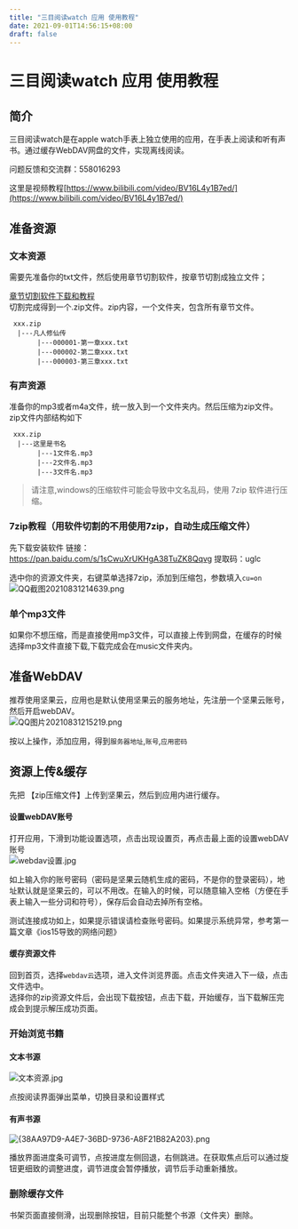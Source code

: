 ```yaml
---
title: "三目阅读watch 应用 使用教程"
date: 2021-09-01T14:56:15+08:00
draft: false
---
```



# 三目阅读watch 应用 使用教程

## 简介

三目阅读watch是在apple watch手表上独立使用的应用，在手表上阅读和听有声书。通过缓存WebDAV网盘的文件，实现离线阅读。  

问题反馈和交流群：558016293  

这里是视频教程[https://www.bilibili.com/video/BV16L4y1B7ed/](https://www.bilibili.com/video/BV16L4y1B7ed/)

## 准备资源

### 文本资源  
需要先准备你的txt文件，然后使用章节切割软件，按章节切割成独立文件；

[章节切割软件下载和教程](/post/txt%E6%96%87%E4%BB%B6%E7%AB%A0%E8%8A%82%E5%88%87%E5%89%B2%E8%BD%AF%E4%BB%B6%E6%95%99%E7%A8%8B/)  
切割完成得到一个.zip文件。zip内容，一个文件夹，包含所有章节文件。

```
 xxx.zip
  |---凡人修仙传
       |---000001-第一章xxx.txt
       |---000002-第二章xxx.txt
       |---000003-第三章xxx.txt
```

### 有声资源  
准备你的mp3或者m4a文件，统一放入到一个文件夹内。然后压缩为zip文件。zip文件内部结构如下
```
 xxx.zip
  |---这里是书名
       |---1文件名.mp3
       |---2文件名.mp3
       |---3文件名.mp3
```
> 请注意,windows的压缩软件可能会导致中文名乱码，使用 7zip 软件进行压缩。

### 7zip教程（用软件切割的不用使用7zip，自动生成压缩文件）    
先下载安装软件
链接：https://pan.baidu.com/s/1sCwuXrUKHgA38TuZK8Qqvg 
提取码：uglc  

选中你的资源文件夹，右键菜单选择7zip，添加到压缩包，参数填入`cu=on`
![QQ截图20210831214639.png](http://inews.gtimg.com/newsapp_ls/0/13940602260/0)

### 单个mp3文件

如果你不想压缩，而是直接使用mp3文件，可以直接上传到网盘，在缓存的时候选择mp3文件直接下载,下载完成会在music文件夹内。

## 准备WebDAV  
推荐使用坚果云，应用也是默认使用坚果云的服务地址，先注册一个坚果云账号，然后开启webDAV。  
![QQ图片20210831215219.png](http://inews.gtimg.com/newsapp_ls/0/13940602569/0)  

按以上操作，添加应用，得到`服务器地址`,`账号`,`应用密码`  
## 资源上传&缓存  
先把 【zip压缩文件】上传到坚果云，然后到应用内进行缓存。  
#### 设置webDAV账号  
打开应用，下滑到功能设置选项，点击出现设置页，再点击最上面的设置webDAV账号  
![webdav设置.jpg](http://inews.gtimg.com/newsapp_ls/0/13940602810/0)


如上输入你的账号密码（密码是坚果云随机生成的密码，不是你的登录密码），地址默认就是坚果云的，可以不用改。在输入的时候，可以随意输入空格（方便在手表上输入一些分词和符号），保存后会自动去掉所有空格。  

测试连接成功如上，如果提示错误请检查账号密码。如果提示系统异常，参考第一篇文章《ios15导致的网络问题》 

#### 缓存资源文件  

回到首页，选择`webdav云`选项，进入文件浏览界面。点击文件夹进入下一级，点击文件选中。  
选择你的zip资源文件后，会出现下载按钮，点击下载，开始缓存，当下载解压完成会到提示解压成功页面。

### 开始浏览书籍  

#### 文本书源   
![文本资源.jpg](http://inews.gtimg.com/newsapp_ls/0/13940603060/0)   

点按阅读界面弹出菜单，切换目录和设置样式


#### 有声书源  
![{38AA97D9-A4E7-36BD-9736-A8F21B82A203}.png](http://inews.gtimg.com/newsapp_ls/0/13940603398/0)

播放界面进度条可调节，点按进度左侧回退，右侧跳进。在获取焦点后可以通过旋钮更细致的调整进度，调节进度会暂停播放，调节后手动重新播放。

### 删除缓存文件  
书架页面直接侧滑，出现删除按钮，目前只能整个书源（文件夹）删除。